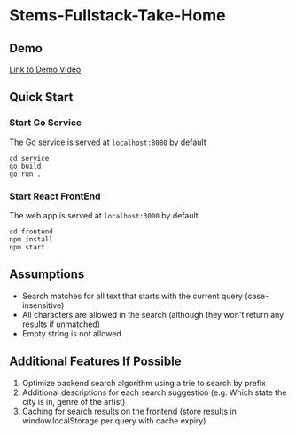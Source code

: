 # Stems-Fullstack-Take-Home

## Demo

[Link to Demo Video](https://drive.google.com/file/d/1TU00kpGlZCEY-Ytwe1aV5FsUkwaiIJmQ/view?usp=sharing)

## Quick Start

### Start Go Service

The Go service is served at `localhost:8080` by default

```
cd service
go build
go run .
```

### Start React FrontEnd

The web app is served at `localhost:3000` by default

```
cd frontend
npm install
npm start
```

## Assumptions

- Search matches for all text that starts with the current query (case-insensitive)
- All characters are allowed in the search (although they won't return any results if unmatched)
- Empty string is not allowed

## Additional Features If Possible

1. Optimize backend search algorithm using a trie to search by prefix
2. Additional descriptions for each search suggestion (e.g: Which state the city is in, genre of the artist)
3. Caching for search results on the frontend (store results in window.localStorage per query with cache expiry)
